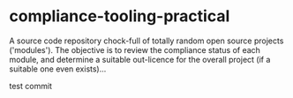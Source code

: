 # compliance-tooling-practical
A source code repository chock-full of totally random open source projects ('modules'). The objective is to review the compliance status of each module, and determine a suitable out-licence for the overall project (if a suitable one even exists)...

test commit

